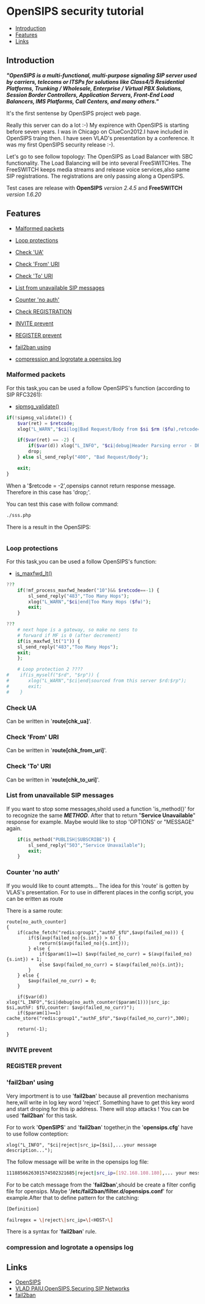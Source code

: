 # OpenSIPS security tutorial

* [Introduction](#Introduction)
* [Features](#Features)
* [Links](#Links)

## Introduction

_**"OpenSIPS is a multi-functional, multi-purpose signaling SIP server used by carriers, 
telecoms or ITSPs for solutions like Class4/5 Residential Platforms, 
Trunking / Wholesale, Enterprise / Virtual PBX Solutions, Session Border Controllers, 
Application Servers, Front-End Load Balancers, IMS Platforms, Call Centers, and many others."**_

It's the first sentense by OpenSIPS project web page.

Really this server can do a lot :-)
My expirence with OpenSIPS is starting before seven years.
I was in Chicago on ClueCon2012.I have included in OpenSIPS traing then.
I have seen VLAD's presentation by a conference.
It was my first OpenSIPS security release :-).

Let's go to see follow topology: The OpenSIPS as Load Balancer with SBC functionality.
The Load Balancing will be into several FreeSWITCHes.
The FreeSWITCH keeps media streams and release voice services,also same SIP registrations.
The registrations are only passing along a OpenSIPS.

Test cases are release with **OpenSIPS** _version 2.4.5_ and **FreeSWITCH** _version 1.6.20_

## Features

* [Malformed packets](#malformed-packets)
* [Loop protections](#loop-protections)
* [Check 'UA'](#check-ua)
* [Check 'From' URI](#check-from-uri)
* [Check 'To' URI](#check-to-uri)
* [List from unavailable SIP messages](list-from-unavailable-sip-messages) 
* [Counter 'no auth'](#counter-no-auth)
* [Check REGISTRATION](#check-registration)
* [INVITE prevent](#invite-prevent)
* [REGISTER prevent](#register-prevent)

* [fail2ban using](#fail2ban-using)
* [compression and logrotate a opensips log](#compression-and-logrotate-a-opensips-log)

### Malformed packets 

For this task,you can be used a follow OpenSIPS's function (according to SIP RFC3261):

* [sipmsg_validate()](https://opensips.org/html/docs/modules/2.4.x/sipmsgops.html#func_sipmsg_validate)

``` php
if(!sipmsg_validate()) {
    $var(ret) = $retcode;
    xlog("L_WARN","$ci|log|Bad Request/Body from $si $rm ($fu),retcode=$var(ret)");

    if($var(ret) == -2) {
        if($var(d)) xlog("L_INFO", "$ci|debug|Header Parsing error - DROP!");
        drop;
    } else sl_send_reply("400", "Bad Request/Body");

    exit;
}
```

When a '$retcode = -2',opensips cannot return response message.
Therefore in this case has 'drop;'.

You can test this case with follow command:

``` bash
./sss.php 

```

There is a result in the OpenSIPS:

``` bash

```

### Loop protections

For this task,you can be used a follow OpenSIPS's function:

* [is_maxfwd_lt()](https://opensips.org/html/docs/modules/2.4.x/maxfwd.html#func_is_maxfwd_lt)


``` php
???
    if(!mf_process_maxfwd_header("10")&& $retcode==-1) {
        sl_send_reply("483","Too Many Hops");
        xlog("L_WARN","$ci|end|Too Many Hops ($fu)");
        exit;
    }

???
    # next hope is a gateway, so make no sens to
    # forward if MF is 0 (after decrement)
    if(is_maxfwd_lt("1")) {
	sl_send_reply("483","Too Many Hops");
	exit;
    };

```


``` php
    # Loop protection 2 ????
#    if(is_myself("$rd", "$rp")) {
#       xlog("L_WARN","$ci|end|sourced from this server $rd:$rp");
#       exit;
#    }

```

### Check UA

Can be written in '**route[chk_ua]**'.


### Check 'From' URI

Can be written in '**route[chk_from_uri]**'.

### Check 'To' URI

Can be written in '**route[chk_to_uri]**'.


### List from unavailable SIP messages 

If you want to stop some messages,shold used a function 'is_method()' for to recognize the same _**METHOD**_.
After that to return "**Service Unavailable**" response for example.
Maybe would like to stop 'OPTIONS' or "MESSAGE" again.

``` php
    if(is_method("PUBLISH|SUBSCRIBE")) {
        sl_send_reply("503","Service Unavailable");
        exit;
    }
```

### Counter 'no auth'

If you would like to count attempts...
The idea for this 'route' is gotten by VLAS's presentation.
For to use in different places in the config script,
you can be eritten as route

There is a same route:

``` opensips
route[no_auth_counter]
{
    if(cache_fetch("redis:group1","authF_$fU",$avp(failed_no))) {
        if($(avp(failed_no){s.int}) > 6) {
            return($(avp(failed_no){s.int}));
        } else {
            if($param(1)==1) $avp(failed_no_curr) = $(avp(failed_no){s.int}) + 1;
            else $avp(failed_no_curr) = $(avp(failed_no){s.int});
        }
    } else {
        $avp(failed_no_curr) = 0;
    }

    if($var(d)) xlog("L_INFO","$ci|debug(no_auth_counter($param(1)))|src_ip: $si,authF: $fU,counter: $avp(failed_no_curr)");
    if($param(1)==1) cache_store("redis:group1","authF_$fU","$avp(failed_no_curr)",300);

    return(-1);
}
```

### INVITE prevent

### REGISTER prevent

### 'fail2ban' using

  Very importment is to use '**fail2ban**' because all prevention mechanisms here,will write in log key word 'reject'.
Something have to get this key word and start droping for this ip address. There will stop attacks !
You can be used '**fail2ban**' for this task.

For to work '**OpenSIPS**' and '**fail2ban**' together,in the '**opensips.cfg**' have to use follow conteption:

``` opensips
xlog("L_INFO", "$ci|reject|src_ip=[$si],...your message description...");
```

The follow message will be write in the opensips log file:
``` bash
1118856626301574502321685|reject|src_ip=[192.168.108.180],... your message description ...
```

For to be catch message from the '**fail2ban**',should be create a filter config file for opensips.
Maybe '**/etc/fail2ban/filter.d/opensips.conf**' for example.After that to define pattern for the catching:

``` bash
[Definition]

failregex = \|reject\|src_ip=\[<HOST>\]
```

There is a syntax for '**fail2ban**' rule.

### compression and logrotate a opensips log

## Links

* [OpenSIPS](https://opensips.org/)
* [VLAD PAIU,OpenSIPS,Securing SIP Networks](https://opensips.org/pub/events/2012-08-07_ClueCon_Chicago/VLAD_PAIU-OpenSIPS-Securing_SIP_Networks.pdf)
* [fail2ban](https://github.com/fail2ban/fail2ban)


